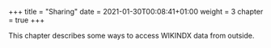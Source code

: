 +++
title = "Sharing"
date = 2021-01-30T00:08:41+01:00
weight = 3
chapter = true
+++

This chapter describes some ways to access WIKINDX data from outside.

